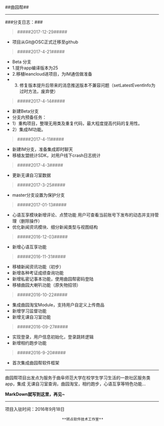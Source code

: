 ##曲园帮##

<!-- ![Sample Screenshot](https://github.com/xiedong11/PaySuccessView/blob/master/picture/GIF.gif) -->

----------
###分支日志：###

> #####2017-12-29#####

- 项目从Git@OSC正式迁移至github
> #####2017-4-21#####
- Beta 分支
- 1.提升app编译版本为25
- 2.移植leancloud进项目，为IM通信做准备
- 3. 修复版本提升后带来的消息推送版本不兼容问题（setLatestEventInfo为过时方法，废弃使）




> #####2017-4-14#####
- 新建Beta分支
- 分支内预备任务：
- 1）重构项目，整理无用类及重复代码，最大程度提高代码的复用性。
- 2）集成IM功能。


> #####2017-4-11#####
- 新建IM分支，准备集成即时聊天
- 移植友盟统计SDK，对用户线下crash日志统计

> #####2017-4-3#####
- 更新无课自习室数据

> #####2017-3-25#####
- master分支设置为保护分支

> #####2017-01-13#####
- 心语互享模块新增评论、点赞功能   用户可查看当前账号下发布的动态并支持管理（删除操作）
- 优化新闻资讯模块、细分新闻类型与视图结构


> #####2016-12-03#####
- 新增心语互享功能

> #####2016-11-31#####
- 移植新闻资讯功能（初步）
- 新增各种考证成绩查询功能
- 新增私密记事本功能，使用曲园帮密码登陆
- 移植曲园大喇叭功能（原失物招领）

> #####2016-10-22#####
- 集成曲园淘宝Module，支持用户自定义上传商品
- 新增学习监督功能
- 新增无课自习室功能

> #####2016-09-27#####
- 实现登录，用户信息初始化，登录跳转逻辑
- 新增相约跑步功能

> #####2016-9-20#####
- 首次集成曲园帮软件框架


----------
曲园帮项目出发点为服务于曲阜师范大学在校学生学习生活的一款社区服务类app，集成 无课自习室查询，曲园淘宝，相约跑步，心语互享等特色功能...


**MarkDown就写到这里，再见~**



----------
项目入驻时间：2016年9月18日

                              **转点软件技术工作室**
